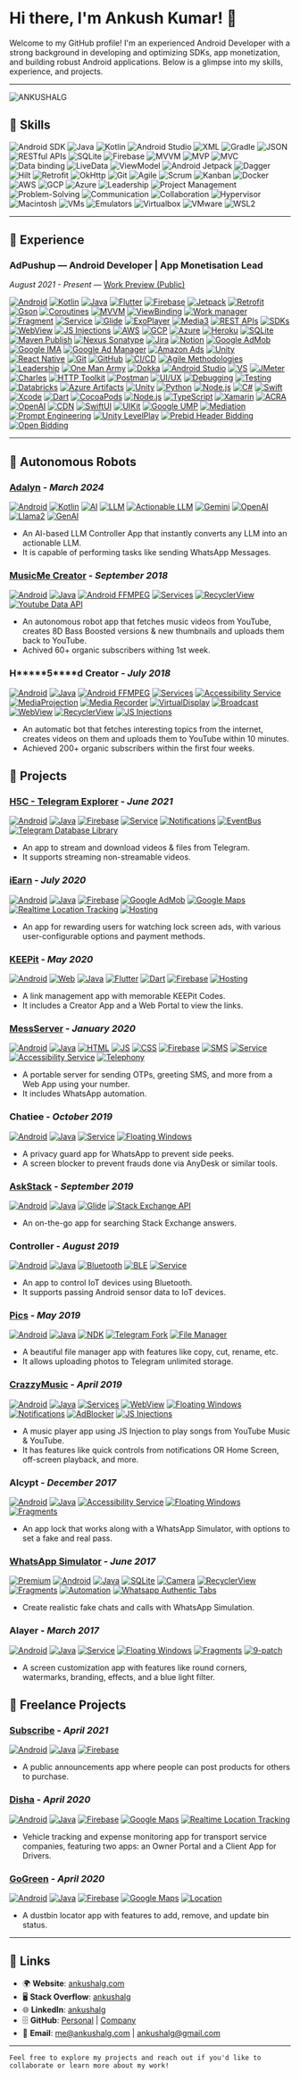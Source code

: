 # Hi there, I'm Ankush Kumar! 👋

Welcome to my GitHub profile! I'm an experienced Android Developer with a strong background in developing and optimizing SDKs, app monetization, and building robust Android applications. Below is a glimpse into my skills, experience, and projects.

---

![ANKUSHALG](banner.jpg?raw=true)

## 🚀 Skills

![Android SDK](https://img.shields.io/badge/Android%20SDK-%233DDC84.svg?style=for-the-badge&logo=android&logoColor=white) ![Java](https://img.shields.io/badge/Java-%23ED8B00.svg?style=for-the-badge&logo=java&logoColor=white) ![Kotlin](https://img.shields.io/badge/Kotlin-%230095D5.svg?style=for-the-badge&logo=kotlin&logoColor=white) ![Android Studio](https://img.shields.io/badge/Android%20Studio-%233DDC84.svg?style=for-the-badge&logo=android-studio&logoColor=white) ![XML](https://img.shields.io/badge/XML-%23E34F26.svg?style=for-the-badge&logo=xml&logoColor=white) ![Gradle](https://img.shields.io/badge/Gradle-%2302303A.svg?style=for-the-badge&logo=gradle&logoColor=white) ![JSON](https://img.shields.io/badge/JSON-%23000000.svg?style=for-the-badge&logo=json&logoColor=white) ![RESTful APIs](https://img.shields.io/badge/RESTful%20APIs-%23000000.svg?style=for-the-badge&logo=rest&logoColor=white) ![SQLite](https://img.shields.io/badge/SQLite-%23003B57.svg?style=for-the-badge&logo=sqlite&logoColor=white) ![Firebase](https://img.shields.io/badge/Firebase-%23FFCA28.svg?style=for-the-badge&logo=firebase&logoColor=black)
![MVVM](https://img.shields.io/badge/MVVM-%23FFCA28.svg?style=for-the-badge&logo=mvvm&logoColor=black) ![MVP](https://img.shields.io/badge/MVP-%23FFCA28.svg?style=for-the-badge&logo=mvp&logoColor=black) ![MVC](https://img.shields.io/badge/MVC-%23FFCA28.svg?style=for-the-badge&logo=mvc&logoColor=black) ![Data binding](https://img.shields.io/badge/Data%20binding-%23FFCA28.svg?style=for-the-badge&logo=databinding&logoColor=black) ![LiveData](https://img.shields.io/badge/LiveData-%23FFCA28.svg?style=for-the-badge&logo=livedata&logoColor=black) ![ViewModel](https://img.shields.io/badge/ViewModel-%23FFCA28.svg?style=for-the-badge&logo=viewmodel&logoColor=black) ![Android Jetpack](https://img.shields.io/badge/Android%20Jetpack-%233DDC84.svg?style=for-the-badge&logo=android&logoColor=white) ![Dagger](https://img.shields.io/badge/Dagger-%23FFCA28.svg?style=for-the-badge&logo=dagger&logoColor=black) ![Hilt](https://img.shields.io/badge/Hilt-%23FFCA28.svg?style=for-the-badge&logo=hilt&logoColor=black) ![Retrofit](https://img.shields.io/badge/Retrofit-%23000A12.svg?style=for-the-badge&logo=retrofit&logoColor=white) ![OkHttp](https://img.shields.io/badge/OkHttp-%23000A12.svg?style=for-the-badge&logo=okhttp&logoColor=white)
![Git](https://img.shields.io/badge/Git-%23F05032.svg?style=for-the-badge&logo=git&logoColor=white) ![Agile](https://img.shields.io/badge/Agile-%230A66C2.svg?style=for-the-badge&logo=agile&logoColor=white) ![Scrum](https://img.shields.io/badge/Scrum-%23A4C639.svg?style=for-the-badge&logo=scrum&logoColor=white) ![Kanban](https://img.shields.io/badge/Kanban-%23A4C639.svg?style=for-the-badge&logo=kanban&logoColor=white) ![Docker](https://img.shields.io/badge/Docker-%230A66C2.svg?style=for-the-badge&logo=docker&logoColor=white) ![AWS](https://img.shields.io/badge/AWS-%23232F3E.svg?style=for-the-badge&logo=amazon-aws&logoColor=white) ![GCP](https://img.shields.io/badge/GCP-%234285F4.svg?style=for-the-badge&logo=google-cloud&logoColor=white) ![Azure](https://img.shields.io/badge/Azure-%230072C6.svg?style=for-the-badge&logo=microsoft-azure&logoColor=white)
![Leadership](https://img.shields.io/badge/Leadership-%23FFD700.svg?style=for-the-badge&logo=leadership&logoColor=black) ![Project Management](https://img.shields.io/badge/Project%20Management-%234285F4.svg?style=for-the-badge&logo=project-management&logoColor=white) ![Problem-Solving](https://img.shields.io/badge/Problem%20Solving-%2334A853.svg?style=for-the-badge&logo=problem-solving&logoColor=white) ![Communication](https://img.shields.io/badge/Communication-%23FFCA28.svg?style=for-the-badge&logo=communication&logoColor=black) ![Collaboration](https://img.shields.io/badge/Collaboration-%23FFCA28.svg?style=for-the-badge&logo=collaboration&logoColor=black)
![Hypervisor](https://img.shields.io/badge/Hypervisor-%23166F9A.svg?style=for-the-badge&logoColor=white)
![Macintosh](https://img.shields.io/badge/Macintosh-%23999999.svg?style=for-the-badge&logo=apple&logoColor=white)
![VMs](https://img.shields.io/badge/VMs-%231566AB.svg?style=for-the-badge&logoColor=white)
![Emulators](https://img.shields.io/badge/Emulators-%23666D71.svg?style=for-the-badge&logoColor=white)
![Virtualbox](https://img.shields.io/badge/Virtualbox-%2346A0C4.svg?style=for-the-badge&logoColor=white)
![VMware](https://img.shields.io/badge/VMware-%236679CB.svg?style=for-the-badge&logoColor=white)
![WSL2](https://img.shields.io/badge/WSL2-%230078D6.svg?style=for-the-badge&logoColor=white)

---

## 💼 Experience

### AdPushup — Android Developer | App Monetisation Lead
*August 2021 - Present* — [Work Preview (Public)](https://keepitpro.web.app/#/A-2406191)

[![Android](https://img.shields.io/badge/Android-3DDC84?style=flat&logo=android&logoColor=white)](https://developer.android.com/)
[![Kotlin](https://img.shields.io/badge/Kotlin-0095D5?style=flat&logo=kotlin&logoColor=white)](https://kotlinlang.org/)
[![Java](https://img.shields.io/badge/Java-007396?style=flat&logo=java&logoColor=white)](https://www.java.com/)
[![Flutter](https://img.shields.io/badge/Flutter-02569B?style=flat&logo=flutter&logoColor=white)](https://flutter.dev/)
[![Firebase](https://img.shields.io/badge/Firebase-FFCA28?style=flat&logo=firebase&logoColor=black)](https://firebase.google.com/)
[![Jetpack](https://img.shields.io/badge/Jetpack-3DDC84?style=flat&logo=android&logoColor=white)](https://developer.android.com/jetpack)
[![Retrofit](https://img.shields.io/badge/Retrofit-009688?style=flat&logo=retrofit&logoColor=white)](https://square.github.io/retrofit/)
[![Gson](https://img.shields.io/badge/Gson-FF9800?style=flat&logo=gson&logoColor=white)](https://github.com/google/gson)
[![Coroutines](https://img.shields.io/badge/Coroutines-4CAF50?style=flat&logo=kotlin&logoColor=white)](https://kotlinlang.org/docs/reference/coroutines-overview.html)
[![MVVM](https://img.shields.io/badge/MVVM-4285F4?style=flat&logo=android&logoColor=white)](https://developer.android.com/jetpack/guide)
[![ViewBinding](https://img.shields.io/badge/ViewBinding-FF9800?style=flat&logo=android&logoColor=white)](https://developer.android.com/topic/libraries/view-binding)
[![Work manager](https://img.shields.io/badge/Work%20manager-4CAF50?style=flat&logo=android&logoColor=white)](https://developer.android.com/topic/libraries/architecture/workmanager)
[![Fragment](https://img.shields.io/badge/Fragment-4CAF50?style=flat&logo=android&logoColor=white)](https://developer.android.com/guide/components/fragments)
[![Service](https://img.shields.io/badge/Service-4285F4?style=flat&logo=android&logoColor=white)](https://developer.android.com/guide/components/services)
[![Glide](https://img.shields.io/badge/Glide-009688?style=flat&logo=glide&logoColor=white)](https://github.com/bumptech/glide)
[![ExoPlayer](https://img.shields.io/badge/ExoPlayer-FF9800?style=flat&logo=android&logoColor=white)](https://exoplayer.dev/)
[![Media3](https://img.shields.io/badge/Media3-FF9800?style=flat&logo=android&logoColor=white)](https://www.example.com/)
[![REST APIs](https://img.shields.io/badge/REST%20APIs-FF9800?style=flat&logoColor=white)](https://restfulapi.net/)
[![SDKs](https://img.shields.io/badge/SDKs-FF9800?style=flat&logoColor=white)](https://www.example.com/)
[![WebView](https://img.shields.io/badge/WebView-4CAF50?style=flat&logo=android&logoColor=white)](https://developer.android.com/guide/webapps/webview)
[![JS Injections](https://img.shields.io/badge/JS%20Injections-FF9800?style=flat&logoColor=white)](https://www.example.com/)
[![AWS](https://img.shields.io/badge/AWS-232F3E?style=flat&logo=amazon-aws&logoColor=white)](https://aws.amazon.com/)
[![GCP](https://img.shields.io/badge/GCP-4285F4?style=flat&logo=google-cloud&logoColor=white)](https://cloud.google.com/)
[![Azure](https://img.shields.io/badge/Azure-0078D4?style=flat&logo=microsoft-azure&logoColor=white)](https://azure.microsoft.com/)
[![Heroku](https://img.shields.io/badge/Heroku-430098?style=flat&logo=heroku&logoColor=white)](https://www.heroku.com/)
[![SQLite](https://img.shields.io/badge/SQLite-003B57?style=flat&logo=sqlite&logoColor=white)](https://www.sqlite.org/)
[![Maven Publish](https://img.shields.io/badge/Maven%20Publish-FF9800?style=flat&logo=apache-maven&logoColor=white)](https://maven.apache.org/)
[![Nexus Sonatype](https://img.shields.io/badge/Nexus%20Sonatype-2C5BB4?style=flat&logo=apachenexus&logoColor=white)](https://www.sonatype.com/nexus/repository-oss)
[![Jira](https://img.shields.io/badge/Jira-0052CC?style=flat&logo=jira-software&logoColor=white)](https://www.atlassian.com/software/jira)
[![Notion](https://img.shields.io/badge/Notion-000000?style=flat&logo=notion&logoColor=white)](https://www.notion.so/)
[![Google AdMob](https://img.shields.io/badge/Google%20AdMob-0088CC?style=flat&logo=google&logoColor=white)](https://admob.google.com/)
[![Google IMA](https://img.shields.io/badge/Google%20IMA-0088CC?style=flat&logo=google&logoColor=white)](https://developers.google.com/interactive-media-ads/)
[![Google Ad Manager](https://img.shields.io/badge/Google%20Ad%20Manager-0088CC?style=flat&logo=google&logoColor=white)](https://admanager.google.com/)
[![Amazon Ads](https://img.shields.io/badge/Amazon%20Ads-232F3E?style=flat&logo=amazon&logoColor=white)](https://advertising.amazon.com/products/self-serve)
[![Unity](https://img.shields.io/badge/Unity-000000?style=flat&logo=unity&logoColor=white)](https://unity.com/)
[![React Native](https://img.shields.io/badge/React%20Native-61DAFB?style=flat&logo=react&logoColor=white)](https://reactnative.dev/)
[![Git](https://img.shields.io/badge/Git-F05032?style=flat&logo=git&logoColor=white)](https://git-scm.com/)
[![GitHub](https://img.shields.io/badge/GitHub-181717?style=flat&logo=github&logoColor=white)](https://github.com/)
[![CI/CD](https://img.shields.io/badge/CI%2FCD-4CAF50?style=flat&logo=jenkins&logoColor=white)](https://www.jenkins.io/)
[![Agile Methodologies](https://img.shields.io/badge/Agile%20Methodologies-4CAF50?style=flat&logoColor=white)](https://www.example.com/)
[![Leadership](https://img.shields.io/badge/Leadership-FF9800?style=flat&logoColor=white)](https://www.example.com/)
[![One Man Army](https://img.shields.io/badge/One%20Man%20Army-FF9800?style=flat&logoColor=white)](https://www.example.com/)
[![Dokka](https://img.shields.io/badge/Dokka-FF9800?style=flat&logoColor=white)](https://github.com/Kotlin/dokka)
[![Android Studio](https://img.shields.io/badge/Android%20Studio-3DDC84?style=flat&logo=android-studio&logoColor=white)](https://developer.android.com/studio)
[![VS](https://img.shields.io/badge/VS-5C2D91?style=flat&logo=visual-studio&logoColor=white)](https://visualstudio.microsoft.com/)
[![JMeter](https://img.shields.io/badge/JMeter-D22128?style=flat&logo=apache-jmeter&logoColor=white)](https://jmeter.apache.org/)
[![Charles](https://img.shields.io/badge/Charles-333333?style=flat&logo=charles&logoColor=white)](https://www.charlesproxy.com/)
[![HTTP Toolkit](https://img.shields.io/badge/HTTP%20Toolkit-FF9800?style=flat&logoColor=white)](https://httptoolkit.tech/)
[![Postman](https://img.shields.io/badge/Postman-FF6C37?style=flat&logo=postman&logoColor=white)](https://www.postman.com/)
[![UI/UX](https://img.shields.io/badge/UI%2FUX-4CAF50?style=flat&logoColor=white)](https://www.example.com/)
[![Debugging](https://img.shields.io/badge/Debugging-FF9800?style=flat&logoColor=white)](https://www.example.com/)
[![Testing](https://img.shields.io/badge/Testing-4CAF50?style=flat&logoColor=white)](https://www.example.com/)
[![Databricks](https://img.shields.io/badge/Databricks-FF9800?style=flat&logoColor=white)](https://databricks.com/)
[![Azure Artifacts](https://img.shields.io/badge/Azure%20Artifacts-0078D4?style=flat&logo=microsoft-azure&logoColor=white)](https://azure.microsoft.com/en-us/services/devops/artifacts/)
[![Unity](https://img.shields.io/badge/Unity-000000?style=flat&logo=unity&logoColor=white)](https://unity.com/)
[![Python](https://img.shields.io/badge/Python-3776AB?style=flat&logo=python&logoColor=white)](https://www.python.org/)
[![Node.js](https://img.shields.io/badge/Node.js-339933?style=flat&logo=node.js&logoColor=white)](https://nodejs.org/)
[![C#](https://img.shields.io/badge/C%23-239120?style=flat&logo=c-sharp&logoColor=white)](https://docs.microsoft.com/en-us/dotnet/csharp/)
[![Swift](https://img.shields.io/badge/Swift-FA7343?style=flat&logo=swift&logoColor=white)](https://developer.apple.com/swift/)
[![Xcode](https://img.shields.io/badge/Xcode-147EFB?style=flat&logo=xcode&logoColor=white)](https://developer.apple.com/xcode/)
[![Dart](https://img.shields.io/badge/Dart-0175C2?style=flat&logo=dart&logoColor=white)](https://dart.dev/)
[![CocoaPods](https://img.shields.io/badge/CocoaPods-EE3322?style=flat&logo=cocoapods&logoColor=white)](https://cocoapods.org/)
[![Node.js](https://img.shields.io/badge/Node.js-339933?style=flat&logo=node.js&logoColor=white)](https://nodejs.org/)
[![TypeScript](https://img.shields.io/badge/TypeScript-3178C6?style=flat&logo=typescript&logoColor=white)](https://www.typescriptlang.org/)
[![Xamarin](https://img.shields.io/badge/Xamarin-3498DB?style=flat&logo=xamarin&logoColor=white)](https://dotnet.microsoft.com/apps/xamarin)
[![ACRA](https://img.shields.io/badge/ACRA-FF9800?style=flat&logoColor=white)](https://github.com/ACRA/acra)
[![OpenAI](https://img.shields.io/badge/OpenAI-FF9800?style=flat&logoColor=white)](https://www.openai.com/)
[![CDN](https://img.shields.io/badge/CDN-FF9800?style=flat&logoColor=white)](https://www.example.com/)
[![SwiftUI](https://img.shields.io/badge/SwiftUI-0095D5?style=flat&logo=swift&logoColor=white)](https://developer.apple.com/xcode/swiftui/)
[![UIKit](https://img.shields.io/badge/UIKit-147EFB?style=flat&logo=swift&logoColor=white)](https://developer.apple.com/documentation/uikit/)
[![Google UMP](https://img.shields.io/badge/Google%20UMP-4CAF50?style=flat&logo=android&logoColor=white)](https://developers.google.com/interactive-media-ads/docs/sdks/android/ump/android-implementation)
[![Mediation](https://img.shields.io/badge/Mediation-4CAF50?style=flat&logo=android&logoColor=white)](https://developers.google.com/admob/android/mediation)
[![Prompt Engineering](https://img.shields.io/badge/Prompt%20Engineering-FF9800?style=flat&logoColor=white)](https://www.example.com/)
[![Unity LevelPlay](https://img.shields.io/badge/Unity%20LevelPlay-000000?style=flat&logo=unity&logoColor=white)](https://unity.com/)
[![Prebid Header Bidding](https://img.shields.io/badge/Prebid%20Header%20Bidding-FF9800?style=flat&logoColor=white)](https://prebid.org/)
[![Open Bidding](https://img.shields.io/badge/Open%20Bidding-FF9800?style=flat&logoColor=white)](https://www.example.com/)

---

## 🤖 Autonomous Robots

### [Adalyn](https://www.youtube.com/shorts/lX7k9-BYOMs) - *March 2024*
[![Android](https://img.shields.io/badge/Android-3DDC84?style=flat&logo=android&logoColor=white)](https://developer.android.com/)
[![Kotlin](https://img.shields.io/badge/Kotlin-0095D5?style=flat&logo=kotlin&logoColor=white)](https://kotlinlang.org/)
[![AI](https://img.shields.io/badge/AI-FF4081?style=flat&logo=ai&logoColor=white)](https://en.wikipedia.org/wiki/Artificial_intelligence)
[![LLM](https://img.shields.io/badge/LLM-FF9800?style=flat&logoColor=white)](https://www.example.com/)
[![Actionable LLM](https://img.shields.io/badge/Actionable%20LLM-FF9800?style=flat&logoColor=white)](https://www.example.com/)
[![Gemini](https://img.shields.io/badge/Gemini-FF9800?style=flat&logoColor=white)](https://www.example.com/)
[![OpenAI](https://img.shields.io/badge/OpenAI-FF9800?style=flat&logoColor=white)](https://www.example.com/)
[![Llama2](https://img.shields.io/badge/Llama2-FF9800?style=flat&logoColor=white)](https://www.example.com/)
[![GenAI](https://img.shields.io/badge/Gen%20AI-FF4081?style=flat&logoColor=white)](https://www.example.com/)
- An AI-based LLM Controller App that instantly converts any LLM into an actionable LLM.
- It is capable of performing tasks like sending WhatsApp Messages.

### [MusicMe Creator](https://keepitpro.web.app/#/A-2104157) - *September 2018*
[![Android](https://img.shields.io/badge/Android-3DDC84?style=flat&logo=android&logoColor=white)](https://developer.android.com/)
[![Java](https://img.shields.io/badge/Java-007396?style=flat&logo=java&logoColor=white)](https://www.java.com/)
[![Android FFMPEG](https://img.shields.io/badge/Android%20FFMPEG-FF4081?style=flat&logo=ffmpeg&logoColor=white)](https://www.example.com/)
[![Services](https://img.shields.io/badge/Services-4285F4?style=flat&logo=google-cloud&logoColor=white)](https://cloud.google.com/)
[![RecyclerView](https://img.shields.io/badge/RecyclerView-4CAF50?style=flat&logo=android&logoColor=white)](https://developer.android.com/reference/androidx/recyclerview/widget/RecyclerView)
[![Youtube Data API](https://img.shields.io/badge/Youtube%20Data%20API-FF0000?style=flat&logo=youtube&logoColor=white)](https://developers.google.com/youtube/v3)
- An autonomous robot app that fetches music videos from YouTube, creates 8D Bass Boosted versions & new thumbnails and uploads them back to YouTube.
- Achived 60+ organic subscribers withing 1st week.

### H\*\*\*\*\*5\*\*\*\*d Creator  - *July 2018*
[![Android](https://img.shields.io/badge/Android-3DDC84?style=flat&logo=android&logoColor=white)](https://developer.android.com/)
[![Java](https://img.shields.io/badge/Java-007396?style=flat&logo=java&logoColor=white)](https://www.java.com/)
[![Android FFMPEG](https://img.shields.io/badge/Android%20FFMPEG-FF4081?style=flat&logo=ffmpeg&logoColor=white)](https://www.example.com/)
[![Services](https://img.shields.io/badge/Services-4285F4?style=flat&logo=google-cloud&logoColor=white)](https://cloud.google.com/)
[![Accessibility Service](https://img.shields.io/badge/Accessibility%20Service-3DDC84?style=flat&logo=android&logoColor=white)](https://developer.android.com/guide/topics/ui/accessibility/service)
[![MediaProjection](https://img.shields.io/badge/MediaProjection-FF9800?style=flat&logoColor=white)](https://developer.android.com/reference/android/media/projection/MediaProjection)
[![Media Recorder](https://img.shields.io/badge/Media%20Recorder-FF9800?style=flat&logoColor=white)](https://developer.android.com/reference/android/media/MediaRecorder)
[![VirtualDisplay](https://img.shields.io/badge/VirtualDisplay-FF9800?style=flat&logoColor=white)](https://developer.android.com/reference/android/hardware/display/VirtualDisplay)
[![Broadcast](https://img.shields.io/badge/Broadcast-FF9800?style=flat&logoColor=white)](https://developer.android.com/guide/components/broadcasts)
[![WebView](https://img.shields.io/badge/WebView-4CAF50?style=flat&logo=android&logoColor=white)](https://developer.android.com/reference/android/webkit/WebView)
[![RecyclerView](https://img.shields.io/badge/RecyclerView-4CAF50?style=flat&logo=android&logoColor=white)](https://developer.android.com/reference/androidx/recyclerview/widget/RecyclerView)
[![JS Injections](https://img.shields.io/badge/JS%20Injections-4CAF50?style=flat&logoColor=white)](https://www.example.com/)
- An automatic bot that fetches interesting topics from the internet, creates videos on them and uploads them to YouTube within 10 minutes.
- Achieved 200+ organic subscribers within the first four weeks.

## 📓 Projects

### [H5C - Telegram Explorer](https://keepitpro.web.app/#/A-2104151) - *June 2021* 
[![Android](https://img.shields.io/badge/Android-3DDC84?style=flat&logo=android&logoColor=white)](https://developer.android.com/)
[![Java](https://img.shields.io/badge/Java-007396?style=flat&logo=java&logoColor=white)](https://www.java.com/)
[![Firebase](https://img.shields.io/badge/Firebase-FFCA28?style=flat&logo=firebase&logoColor=black)](https://firebase.google.com/)
[![Service](https://img.shields.io/badge/Service-4285F4?style=flat&logo=google-cloud&logoColor=white)](https://cloud.google.com/)
[![Notifications](https://img.shields.io/badge/Notifications-4CAF50?style=flat&logo=google-cloud&logoColor=white)](https://cloud.google.com/)
[![EventBus](https://img.shields.io/badge/EventBus-FF9800?style=flat&logo=android&logoColor=white)](https://github.com/greenrobot/EventBus)
[![Telegram Database Library](https://img.shields.io/badge/Telegram%20Database%20Library-0088CC?style=flat&logo=telegram&logoColor=white)](https://core.telegram.org/)
- An app to stream and download videos & files from Telegram.
- It supports streaming non-streamable videos.

### [iEarn](https://keepitpro.web.app/#/A-2104152) - *July 2020* 
[![Android](https://img.shields.io/badge/Android-3DDC84?style=flat&logo=android&logoColor=white)](https://developer.android.com/)
[![Java](https://img.shields.io/badge/Java-007396?style=flat&logo=java&logoColor=white)](https://www.java.com/)
[![Firebase](https://img.shields.io/badge/Firebase-FFCA28?style=flat&logo=firebase&logoColor=black)](https://firebase.google.com/)
[![Google AdMob](https://img.shields.io/badge/Google%20AdMob-0088CC?style=flat&logo=google&logoColor=white)](https://admob.google.com/)
[![Google Maps](https://img.shields.io/badge/Google%20Maps-4285F4?style=flat&logo=google-maps&logoColor=white)](https://developers.google.com/maps)
[![Realtime Location Tracking](https://img.shields.io/badge/Realtime%20Location%20Tracking-4CAF50?style=flat&logoColor=white)](https://www.example.com/)
[![Hosting](https://img.shields.io/badge/Hosting-FF9800?style=flat&logo=firebase&logoColor=white)](https://firebase.google.com/products/hosting)
- An app for rewarding users for watching lock screen ads, with various user-configurable options and payment methods.

### [KEEPit](https://keepitpro.web.app/#/A-2104154) - *May 2020*
[![Android](https://img.shields.io/badge/Android-3DDC84?style=flat&logo=android&logoColor=white)](https://developer.android.com/)
[![Web](https://img.shields.io/badge/Web-4285F4?style=flat&logo=google-chrome&logoColor=white)](https://developer.mozilla.org/en-US/docs/Web)
[![Java](https://img.shields.io/badge/Java-007396?style=flat&logo=java&logoColor=white)](https://www.java.com/)
[![Flutter](https://img.shields.io/badge/Flutter-02569B?style=flat&logo=flutter&logoColor=white)](https://flutter.dev/)
[![Dart](https://img.shields.io/badge/Dart-0175C2?style=flat&logo=dart&logoColor=white)](https://dart.dev/)
[![Firebase](https://img.shields.io/badge/Firebase-FFCA28?style=flat&logo=firebase&logoColor=black)](https://firebase.google.com/)
[![Hosting](https://img.shields.io/badge/Hosting-FF9800?style=flat&logo=firebase&logoColor=white)](https://firebase.google.com/products/hosting)
- A link management app with memorable KEEPit Codes.
- It includes a Creator App and a Web Portal to view the links.

### [MessServer](https://keepitpro.web.app/#/R/A-21041512) - *January 2020*
[![Android](https://img.shields.io/badge/Android-3DDC84?style=flat&logo=android&logoColor=white)](https://developer.android.com/)
[![Java](https://img.shields.io/badge/Java-007396?style=flat&logo=java&logoColor=white)](https://www.java.com/)
[![HTML](https://img.shields.io/badge/HTML-4285F4?style=flat&logo=html5&logoColor=white)](https://developer.mozilla.org/en-US/docs/Web/HTML)
[![JS](https://img.shields.io/badge/JS-F7DF1E?style=flat&logo=javascript&logoColor=black)](https://developer.mozilla.org/en-US/docs/Web/JavaScript)
[![CSS](https://img.shields.io/badge/CSS-1572B6?style=flat&logo=css3&logoColor=white)](https://developer.mozilla.org/en-US/docs/Web/CSS)
[![Firebase](https://img.shields.io/badge/Firebase-FFCA28?style=flat&logo=firebase&logoColor=black)](https://firebase.google.com/)
[![SMS](https://img.shields.io/badge/SMS-4CAF50?style=flat&logoColor=white)](https://www.example.com/)
[![Service](https://img.shields.io/badge/Service-4285F4?style=flat&logo=google-cloud&logoColor=white)](https://cloud.google.com/)
[![Accessibility Service](https://img.shields.io/badge/Accessibility%20Service-3DDC84?style=flat&logo=android&logoColor=white)](https://developer.android.com/guide/topics/ui/accessibility/service)
[![Telephony](https://img.shields.io/badge/Telephony-FF9800?style=flat&logoColor=white)](https://developer.android.com/reference/android/telephony/package-summary)
- A portable server for sending OTPs, greeting SMS, and more from a Web App using your number.
- It includes WhatsApp automation.

### Chatiee - *October 2019*
[![Android](https://img.shields.io/badge/Android-3DDC84?style=flat&logo=android&logoColor=white)](https://developer.android.com/)
[![Java](https://img.shields.io/badge/Java-007396?style=flat&logo=java&logoColor=white)](https://www.java.com/)
[![Service](https://img.shields.io/badge/Service-4285F4?style=flat&logo=google-cloud&logoColor=white)](https://cloud.google.com/)
[![Floating Windows](https://img.shields.io/badge/Floating%20Windows-FF9800?style=flat&logoColor=white)](https://www.example.com/)
- A privacy guard app for WhatsApp to prevent side peeks.
- A screen blocker to prevent frauds done via AnyDesk or similar tools.

### [AskStack](https://keepitpro.web.app/#/A-21041513) - *September 2019*
[![Android](https://img.shields.io/badge/Android-3DDC84?style=flat&logo=android&logoColor=white)](https://developer.android.com/)
[![Java](https://img.shields.io/badge/Java-007396?style=flat&logo=java&logoColor=white)](https://www.java.com/)
[![Glide](https://img.shields.io/badge/Glide-009688?style=flat&logo=glide&logoColor=white)](https://github.com/bumptech/glide)
[![Stack Exchange API](https://img.shields.io/badge/Stack%20Exchange%20API-0077B5?style=flat&logo=stack-exchange&logoColor=white)](https://api.stackexchange.com/)
- An on-the-go app for searching Stack Exchange answers.

### Controller - *August 2019*
[![Android](https://img.shields.io/badge/Android-3DDC84?style=flat&logo=android&logoColor=white)](https://developer.android.com/)
[![Java](https://img.shields.io/badge/Java-007396?style=flat&logo=java&logoColor=white)](https://www.java.com/)
[![Bluetooth](https://img.shields.io/badge/Bluetooth-4285F4?style=flat&logo=bluetooth&logoColor=white)](https://www.bluetooth.com/)
[![BLE](https://img.shields.io/badge/BLE-4285F4?style=flat&logo=bluetooth&logoColor=white)](https://www.bluetooth.com/)
[![Service](https://img.shields.io/badge/Service-4285F4?style=flat&logo=google-cloud&logoColor=white)](https://cloud.google.com/)
- An app to control IoT devices using Bluetooth.
- It supports passing Android sensor data to IoT devices.

### [Pics](https://keepitpro.web.app/#/A-2104155) - *May 2019*
[![Android](https://img.shields.io/badge/Android-3DDC84?style=flat&logo=android&logoColor=white)](https://developer.android.com/)
[![Java](https://img.shields.io/badge/Java-007396?style=flat&logo=java&logoColor=white)](https://www.java.com/)
[![NDK](https://img.shields.io/badge/NDK-3DDC84?style=flat&logo=android&logoColor=white)](https://developer.android.com/ndk)
[![Telegram Fork](https://img.shields.io/badge/Telegram%20Fork-0088CC?style=flat&logo=telegram&logoColor=white)](https://telegram.org/)
[![File Manager](https://img.shields.io/badge/File%20Manager-FF9800?style=flat&logoColor=white)](https://www.example.com/)
- A beautiful file manager app with features like copy, cut, rename, etc.
- It allows uploading photos to Telegram unlimited storage.

### [CrazzyMusic](https://keepitpro.web.app/#/A-21041515) - *April 2019*
[![Android](https://img.shields.io/badge/Android-3DDC84?style=flat&logo=android&logoColor=white)](https://developer.android.com/)
[![Java](https://img.shields.io/badge/Java-007396?style=flat&logo=java&logoColor=white)](https://www.java.com/)
[![Services](https://img.shields.io/badge/Services-4285F4?style=flat&logo=google-cloud&logoColor=white)](https://cloud.google.com/)
[![WebView](https://img.shields.io/badge/WebView-4CAF50?style=flat&logo=android&logoColor=white)](https://developer.android.com/reference/android/webkit/WebView)
[![Floating Windows](https://img.shields.io/badge/Floating%20Windows-FF9800?style=flat&logoColor=white)](https://www.example.com/)
[![Notifications](https://img.shields.io/badge/Notifications-4CAF50?style=flat&logo=google-cloud&logoColor=white)](https://cloud.google.com/)
[![AdBlocker](https://img.shields.io/badge/AdBlocker-FF9800?style=flat&logoColor=white)](https://www.example.com/)
[![JS Injections](https://img.shields.io/badge/JS%20Injections-FF9800?style=flat&logoColor=white)](https://www.example.com/)
- A music player app using JS Injection to play songs from YouTube Music & YouTube.
- It has features like quick controls from notifications OR Home Screen, off-screen playback, and more.

### Alcypt - *December 2017*
[![Android](https://img.shields.io/badge/Android-3DDC84?style=flat&logo=android&logoColor=white)](https://developer.android.com/)
[![Java](https://img.shields.io/badge/Java-007396?style=flat&logo=java&logoColor=white)](https://www.java.com/)
[![Accessibility Service](https://img.shields.io/badge/Accessibility%20Service-3DDC84?style=flat&logo=android&logoColor=white)](https://developer.android.com/guide/topics/ui/accessibility/service)
[![Floating Windows](https://img.shields.io/badge/Floating%20Windows-FF9800?style=flat&logoColor=white)](https://www.example.com/)
[![Fragments](https://img.shields.io/badge/Fragments-4CAF50?style=flat&logo=android&logoColor=white)](https://developer.android.com/guide/fragments)
- An app lock that works along with a WhatsApp Simulator, with options to set a fake and real pass.

### [WhatsApp Simulator](https://keepitpro.web.app/#/A-2104158) - *June 2017*
[![Premium](https://img.shields.io/badge/Premium-FFD700?style=flat&logoColor=black)](https://www.example.com/)
[![Android](https://img.shields.io/badge/Android-3DDC84?style=flat&logo=android&logoColor=white)](https://developer.android.com/)
[![Java](https://img.shields.io/badge/Java-007396?style=flat&logo=java&logoColor=white)](https://www.java.com/)
[![SQLite](https://img.shields.io/badge/SQLite-003B57?style=flat&logo=sqlite&logoColor=white)](https://www.sqlite.org/)
[![Camera](https://img.shields.io/badge/Camera-4CAF50?style=flat&logo=android&logoColor=white)](https://developer.android.com/guide/topics/media/camera)
[![RecyclerView](https://img.shields.io/badge/RecyclerView-4CAF50?style=flat&logo=android&logoColor=white)](https://developer.android.com/reference/androidx/recyclerview/widget/RecyclerView)
[![Fragments](https://img.shields.io/badge/Fragments-4CAF50?style=flat&logo=android&logoColor=white)](https://developer.android.com/guide/fragments)
[![Automation](https://img.shields.io/badge/Automation-FF9800?style=flat&logoColor=white)](https://www.example.com/)
[![Whatsapp Authentic Tabs](https://img.shields.io/badge/Whatsapp%20Authentic%20Tabs-075E54?style=flat&logo=whatsapp&logoColor=white)](https://www.example.com/)
- Create realistic fake chats and calls with WhatsApp Simulation.

### Alayer - *March 2017*
[![Android](https://img.shields.io/badge/Android-3DDC84?style=flat&logo=android&logoColor=white)](https://developer.android.com/)
[![Java](https://img.shields.io/badge/Java-007396?style=flat&logo=java&logoColor=white)](https://www.java.com/)
[![Service](https://img.shields.io/badge/Service-4285F4?style=flat&logo=google-cloud&logoColor=white)](https://cloud.google.com/)
[![Floating Windows](https://img.shields.io/badge/Floating%20Windows-FF9800?style=flat&logoColor=white)](https://www.example.com/)
[![Fragments](https://img.shields.io/badge/Fragments-4CAF50?style=flat&logo=android&logoColor=white)](https://developer.android.com/guide/fragments)
[![9-patch](https://img.shields.io/badge/9--patch-FF9800?style=flat&logoColor=white)](https://developer.android.com/studio/write/draw9patch)
- A screen customization app with features like round corners, watermarks, branding, effects, and a blue light filter.

## 📔 Freelance Projects
### [Subscribe](https://keepitpro.web.app/#/A-2104159) - *April 2021*
[![Android](https://img.shields.io/badge/Android-3DDC84?style=flat&logo=android&logoColor=white)](https://developer.android.com/)
[![Java](https://img.shields.io/badge/Java-007396?style=flat&logo=java&logoColor=white)](https://www.java.com/)
[![Firebase](https://img.shields.io/badge/Firebase-FFCA28?style=flat&logo=firebase&logoColor=black)](https://firebase.google.com/)
- A public announcements app where people can post products for others to purchase.

### [Disha](https://keepitpro.web.app/#/A-21041511) - *April 2020*
[![Android](https://img.shields.io/badge/Android-3DDC84?style=flat&logo=android&logoColor=white)](https://developer.android.com/)
[![Java](https://img.shields.io/badge/Java-007396?style=flat&logo=java&logoColor=white)](https://www.java.com/)
[![Firebase](https://img.shields.io/badge/Firebase-FFCA28?style=flat&logo=firebase&logoColor=black)](https://firebase.google.com/)
[![Google Maps](https://img.shields.io/badge/Google%20Maps-4285F4?style=flat&logo=google-maps&logoColor=white)](https://developers.google.com/maps)
[![Realtime Location Tracking](https://img.shields.io/badge/Realtime%20Location%20Tracking-4CAF50?style=flat&logoColor=white)](https://www.example.com/)
- Vehicle tracking and expense monitoring app for transport service companies, featuring two apps: an Owner Portal and a Client App for Drivers.

### [GoGreen](https://keepitpro.web.app/#/A-21041510) - *April 2020*
[![Android](https://img.shields.io/badge/Android-3DDC84?style=flat&logo=android&logoColor=white)](https://developer.android.com/)
[![Java](https://img.shields.io/badge/Java-007396?style=flat&logo=java&logoColor=white)](https://www.java.com/)
[![Firebase](https://img.shields.io/badge/Firebase-FFCA28?style=flat&logo=firebase&logoColor=black)](https://firebase.google.com/)
[![Google Maps](https://img.shields.io/badge/Google%20Maps-4285F4?style=flat&logo=google-maps&logoColor=white)](https://developers.google.com/maps)
[![Location](https://img.shields.io/badge/Location-4CAF50?style=flat&logoColor=white)](https://www.example.com/)
- A dustbin locator app with features to add, remove, and update bin status.

---

## 🔗 Links

- 🌍 **Website**: [ankushalg.com](https://ankushalg.com)
- 🖥️ **Stack Overflow**: [ankushalg](https://stackoverflow.com/users/8097006/ankushalg)
- 🌐 **LinkedIn**: [ankushalg](https://linkedin.com/in/ankushalg)
- 🗄️ **GitHub**: [Personal](https://github.com/ankushalg) | [Company](https://github.com/ankushkumar5)
- 📮 **Email**: [me@ankushalg.com](mailto:me@ankushalg.com) | [ankushalg@gmail.com](mailto:ankushalg@gmail.com)

---

```
Feel free to explore my projects and reach out if you'd like to collaborate or learn more about my work!
```

